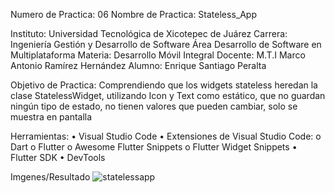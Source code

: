 
Numero de Practica:  06
Nombre de Practica: Stateless_App

Instituto: Universidad Tecnológica de Xicotepec de Juárez 
Carrera: Ingeniería Gestión y Desarrollo de Software Área Desarrollo de Software en Multiplataforma 
Materia: Desarrollo Móvil Integral 
Docente: M.T.I Marco Antonio Ramírez Hernández 
Alumno: Enrique Santiago Peralta

Objetivo de Practica: Comprendiendo que los widgets stateless heredan la clase StatelessWidget,
utilizando Icon y Text como estático, que no guardan ningún tipo de estado, no tienen valores que
pueden cambiar, solo se muestra en pantalla 

Herramientas:
•	Visual Studio Code 
•	Extensiones de Visual Studio Code: 
    o	Dart
    o	Flutter 
    o	Awesome Flutter Snippets
    o	Flutter Widget Snippets
•	Flutter SDK
•	DevTools

Imgenes/Resultado 
![statelessapp](https://user-images.githubusercontent.com/79369079/193977010-d8638996-f3da-4c1d-9f5f-4a6b274b6dac.png)


